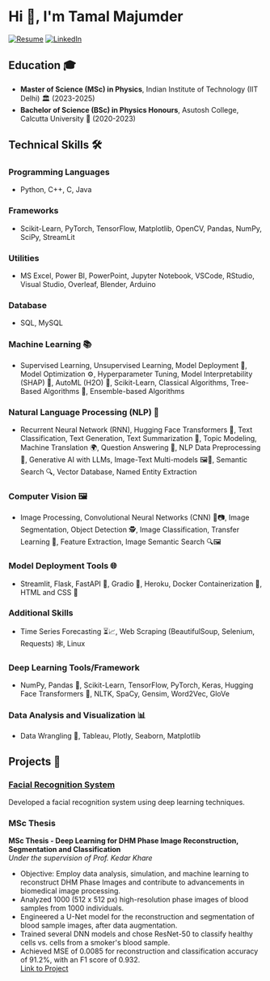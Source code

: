 # Hi 👋, I'm Tamal Majumder

[![Resume](https://img.shields.io/badge/Resume-Tamal-blue)](https://github.com/i-majumder/Resume-tamal) [![LinkedIn](https://img.shields.io/badge/LinkedIn-Tamal--Majumder-blue)](https://www.linkedin.com/in/tamal-majumder/)

## Education 🎓
- **Master of Science (MSc) in Physics**, Indian Institute of Technology (IIT Delhi) 🏛️ (2023-2025)
- **Bachelor of Science (BSc) in Physics Honours**, Asutosh College, Calcutta University 🏫 (2020-2023)

## Technical Skills 🛠️

### Programming Languages
- Python, C++, C, Java

### Frameworks
- Scikit-Learn, PyTorch, TensorFlow, Matplotlib, OpenCV, Pandas, NumPy, SciPy, StreamLit

### Utilities
- MS Excel, Power BI, PowerPoint, Jupyter Notebook, VSCode, RStudio, Visual Studio, Overleaf, Blender, Arduino

### Database
- SQL, MySQL

### Machine Learning 📚
- Supervised Learning, Unsupervised Learning, Model Deployment 🚀, Model Optimization ⚙️, Hyperparameter Tuning, Model Interpretability (SHAP) 🧐, AutoML (H2O) 🤖, Scikit-Learn, Classical Algorithms, Tree-Based Algorithms 🌲, Ensemble-based Algorithms

### Natural Language Processing (NLP) 📝
- Recurrent Neural Network (RNN), Hugging Face Transformers 🤗, Text Classification, Text Generation, Text Summarization 📑, Topic Modeling, Machine Translation 🌍, Question Answering 💬, NLP Data Preprocessing 🧹, Generative AI with LLMs, Image-Text Multi-models 🖼️📝, Semantic Search 🔍, Vector Database, Named Entity Extraction

### Computer Vision 🖼️
- Image Processing, Convolutional Neural Networks (CNN) 🧠📷, Image Segmentation, Object Detection 🕵️, Image Classification, Transfer Learning 🔄, Feature Extraction, Image Semantic Search 🔍🖼️

### Model Deployment Tools 🌐
- Streamlit, Flask, FastAPI 🚀, Gradio 📡, Heroku, Docker Containerization 🐳, HTML and CSS 🎨

### Additional Skills 
- Time Series Forecasting ⏳📈, Web Scraping (BeautifulSoup, Selenium, Requests) 🕸️, Linux

### Deep Learning Tools/Framework 
- NumPy, Pandas 🐼, Scikit-Learn, TensorFlow, PyTorch, Keras, Hugging Face Transformers 🤗, NLTK, SpaCy, Gensim, Word2Vec, GloVe

### Data Analysis and Visualization 📊
- Data Wrangling 🧹, Tableau, Plotly, Seaborn, Matplotlib

## Projects 🚧

### [Facial Recognition System](https://github.com/)
Developed a facial recognition system using deep learning techniques.

### MSc Thesis
**MSc Thesis - Deep Learning for DHM Phase Image Reconstruction, Segmentation and Classification**  
*Under the supervision of Prof. Kedar Khare*  
- Objective: Employ data analysis, simulation, and machine learning to reconstruct DHM Phase Images and contribute to advancements in biomedical image processing.
- Analyzed 1000 (512 x 512 px) high-resolution phase images of blood samples from 1000 individuals.
- Engineered a U-Net model for the reconstruction and segmentation of blood sample images, after data augmentation.
- Trained several DNN models and chose ResNet-50 to classify healthy cells vs. cells from a smoker's blood sample.
- Achieved MSE of 0.0085 for reconstruction and classification accuracy of 91.2%, with an F1 score of 0.932.  
[Link to Project](https://github.com/)

